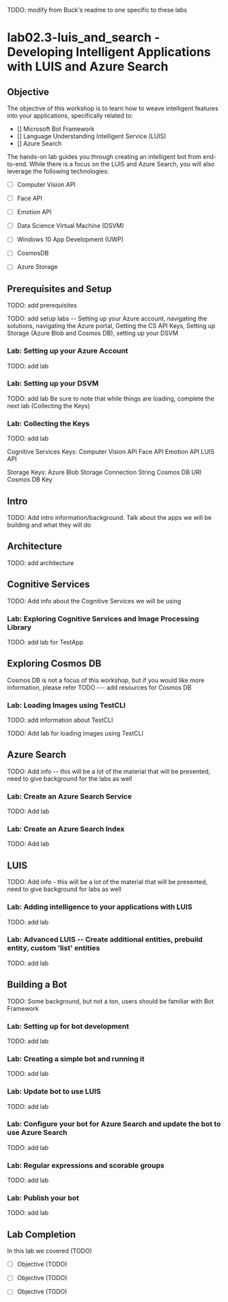 TODO: modify from Buck's readme to one specific to these labs

# lab02.3-luis_and_search - Developing Intelligent Applications with LUIS and Azure Search


## Objective
The objective of this workshop is to learn how to weave intelligent features into your applications, specifically related to:

- [] Microsoft Bot Framework
- [] Language Understanding Intelligent Service (LUIS)
- [] Azure Search

The hands-on lab guides you through creating an intelligent bot from end-to-end. While there is a focus on the LUIS and Azure Search, you will also leverage the following technologies:

- [ ] Computer Vision API
- [ ] Face API
- [ ] Emotion API
- [ ] Data Science Virtual Machine (DSVM)
- [ ] Windows 10 App Development (UWP)
- [ ] CosmosDB
- [ ] Azure Storage


## Prerequisites and Setup

TODO: add prerequisites

TODO: add setup labs -- Setting up your Azure account, navigating the solutions, navigating the Azure portal, Getting the CS API Keys, Setting up Storage (Azure Blob and Cosmos DB), setting up your DSVM
### Lab: Setting up your Azure Account

TODO: add lab

### Lab: Setting up your DSVM

TODO: add lab
Be sure to note that while things are loading, complete the next lab (Collecting the Keys)

### Lab: Collecting the Keys

TODO: add lab

Cognitive Services Keys:
Computer Vision API
Face API
Emotion API
LUIS API

Storage Keys:
Azure Blob Storage Connection String
Cosmos DB URI
Cosmos DB Key


## Intro

TODO: Add intro information/background. Talk about the apps we will be building and what they will do

## Architecture

TODO: add architecture

## Cognitive Services

TODO: Add info about the Cognitive Services we will be using

### Lab: Exploring Cognitive Services and Image Processing Library

TODO: add lab for TestApp

## Exploring Cosmos DB

Cosmos DB is not a focus of this workshop, but if you would like more information, please refer TODO --- add resources for Cosmos DB

### Lab: Loading Images using TestCLI

TODO: add information about TestCLI

TODO: Add lab for loading images using TestCLI

## Azure Search 

TODO: Add info -- this will be a lot of the material that will be presented, need to give background for the labs as well

### Lab: Create an Azure Search Service

TODO: Add lab

### Lab: Create an Azure Search Index

TODO: Add lab

## LUIS

TODO: Add info - this will be a lot of the material that will be presented, need to give background for labs as well

### Lab: Adding intelligence to your applications with LUIS

TODO: add lab

### Lab: Advanced LUIS -- Create additional entities, prebuild entity, custom 'list' entities

TODO: add lab

## Building a Bot

TODO: Some background, but not a ton, users should be familiar with Bot Framework

### Lab: Setting up for bot development

TODO: add lab

### Lab: Creating a simple bot and running it

TODO: add lab

### Lab: Update bot to use LUIS

TODO: add lab

### Lab: Configure your bot for Azure Search and update the bot to use Azure Search

TODO: add lab

### Lab: Regular expressions and scorable groups

TODO: add lab

### Lab: Publish your bot

TODO: add lab


## Lab Completion

In this lab we covered (TODO)

- [ ] Objective (TODO)
- [ ] Objective (TODO)
- [ ] Objective (TODO)


